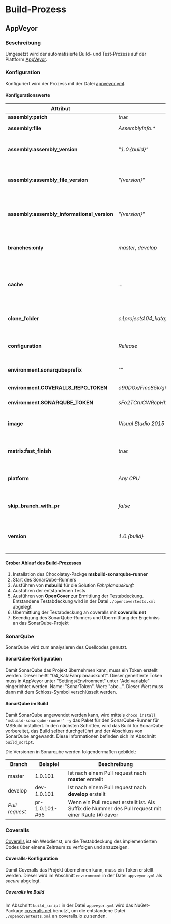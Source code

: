 # Build-Prozess

## AppVeyor

### Beschreibung

Umgesetzt wird der automatisierte Build- und Test-Prozess auf der Plattform [AppVeyor](https://ci.appveyor.com/project/andrekirst/04-katafahrplanauskunft).

### Konfiguration

Konfiguriert wird der Prozess mit der Datei [appveyor.yml](/appveyor.yml).

#### Konfigurationswerte

| Attribut | Wert | Beschreibung |
|---|---|---|
| **assembly:patch** | *true* | |
| **assembly:file** | *AssemblyInfo.** | Filtert auf *AssemblyInfo.** |
| **assembly:assembly_version** | *"1.0.{build}"* | Setzt die Version auf 1.0 und die von AppVeyor gesetzte Buildnummer |
| **assembly:assembly_file_version** | *"{version}"* | Setzt die Assembly-Dateiversion auf die AppVeyor gesetzte Version |
| **assembly:assembly_informational_version** | *"{version}"* | Setzt die Assembly-Dateiversion auf die AppVeyor gesetzte Version |
| **branches:only** | *master*, *develop* | Es werden nur Builds erzeugt, wenn der Branch *master* oder *develop* ist |
| **cache** | *...* | Speichert die angegebenen Ordner im Cache. Pfadangaben in der Konfigurationsdatei |
| **clone_folder** | *c:\projects\04_katafahrplanauskunft* | Der Ablageort, in dem der Aufurf `git clone` das Repository ablegt |
| **configuration** | *Release* | Es wird die Konfiguration für MSBuild *Release* gewählt |
| **environment.sonarqubeprefix** | "" | Variable für den Prefix für SonarQube |
| **environment.COVERALLS_REPO_TOKEN** | *o90DGx/Fmc85k/gMdZ3SzlyUi+a6JCg50LtSqm5zw5k2cbLaIsgKyNjORVGERs0G* | Sicherer Token für Coveralls |
| **environment.SONARQUBE_TOKEN** | *sFo2TCruCWRcpHbTVAyLc4DZCDBxiGzRpLkv1Cq2oquDiKjo1yuCh73IN8ceKZ65* | Sicherer Token für SonarQube |
| **image** | *Visual Studio 2015* | Es wird die VM-Vorlage *Visual Studio 2015* verwendet |
| **matrix:fast_finish** | *true* | Bricht den Build-Prozess sofort ab, wenn ein Fehler auftritt |
| **platform** | *Any CPU* | Es wird die Plattform für MSBuild *Any CPU* gewählt |
| **skip_branch_with_pr** | *false* | Es werden Builds erzeugt, wenn es sich um einen Pull Request handelt |
| **version** | *1.0.{build}* | Die Version entspricht 1.0 und der Buildnummer, die von AppVeyor gesetzt wird |

#### Grober Ablauf des Build-Prozesses

1. Installation des Chocolatey-Packge **msbuild-sonarqube-runner**
1. Start des SonarQube-Runners
1. Ausführen von **msbuild** für die Solution *Fahrplanauskunft*
1. Ausführen der entstandenen Tests
1. Ausführen von **OpenCover** zur Ermittlung der Testabdeckung. Entstandene Testabdeckung wird in der Datei `./opencovertests.xml` abgelegt
1. Übermittlung der Testabdeckung an coveralls mit **coveralls.net**
1. Beendigung des SonarQube-Runners und Übermittlung der Ergebniss an das SonarQube-Projekt

### SonarQube

SonarQube wird zum analysieren des Quellcodes genutzt.

#### SonarQube-Konfiguration

Damit SonarQube das Projekt übernehmen kann, muss ein Token erstellt werden. Dieser heißt "04_KataFahrplanauskunft". Dieser genertierte Token muss in AppVeyor unter "Settings/Environment" unter "Add variable" eingerichtet werden. Name: "SonarToken". Wert: "abc...". Dieser Wert muss dann mit dem Schloss-Symbol verschlüsselt werden.

#### SonarQube im Build

Damit SonarQube angewendet werden kann, wird mittels `choco install "msbuild-sonarqube-runner" -y` das Paket für den SonarQube-Runner für MSBuild installiert.
In den nächsten Schritten, wird das Build für SonarQube vorbereitet, das Build selber durchgeführt und der Abschluss von SonarQube angewandt. Diese Informationen befinden sich im Abschnitt `build_script`.

Die Versionen in Sonarqube werden folgendermaßen gebildet:

| Branch | Beispiel | Beschreibung |
|---|---|---|
| master | 1.0.101 | Ist nach einem Pull request nach **master** erstellt |
| develop | dev-1.0.101 | Ist nach einem Pull request nach **develop** erstellt |
| *Pull request* | pr-1.0.101-#55 | Wenn ein Pull request erstellt ist. Als Suffix die Nummer des Pull request mit einer Raute (`#`) davor |

### Coveralls

[Coveralls](https://coveralls.io/) ist ein Webdienst, um die Testabdeckung des implementierten Codes über einene Zeitraum zu verfolgen und anzuzeigen.

#### Coveralls-Konfiguration

Damit Coveralls das Projekt übernehmen kann, muss ein Token erstellt werden. Dieser wird im Abschnitt `environemnt` in der Datei `appveyor.yml` als *secure* abgelegt.

##### Coveralls im Build

Im Abschnitt `build_script` in der Datei `appveyor.yml` wird das NuGet-Package [coveralls.net](https://www.nuget.org/packages/coveralls.net/) benutzt, um die entstandene Datei `./opencovertests.xml` an coveralls.io zu senden.